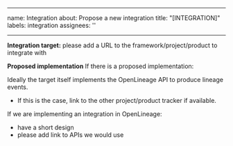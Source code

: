 <!-- SPDX-License-Identifier: Apache-2.0 -->

---
name: Integration
about: Propose a new integration
title: "[INTEGRATION]"
labels: integration
assignees: ''

---

**Integration target:**
please add a URL to the framework/project/product to integrate with

**Proposed implementation**
If there is a proposed implementation:

Ideally the target itself implements the OpenLineage API to produce lineage events.
 - If this is the case, link to the other project/product tracker if available.

If we are implementing an integration in OpenLineage:
- have a short design
- please add link to APIs we would use
